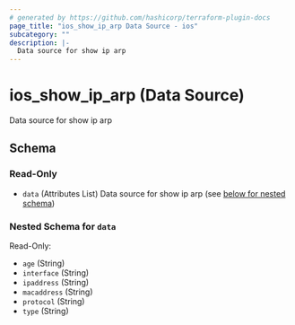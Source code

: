 ```yaml
---
# generated by https://github.com/hashicorp/terraform-plugin-docs
page_title: "ios_show_ip_arp Data Source - ios"
subcategory: ""
description: |-
  Data source for show ip arp
---
```


# ios_show_ip_arp (Data Source)

Data source for show ip arp



<!-- schema generated by tfplugindocs -->
## Schema

### Read-Only

- `data` (Attributes List) Data source for show ip arp (see [below for nested schema](#nestedatt--data))

<a id="nestedatt--data"></a>
### Nested Schema for `data`

Read-Only:

- `age` (String)
- `interface` (String)
- `ipaddress` (String)
- `macaddress` (String)
- `protocol` (String)
- `type` (String)
